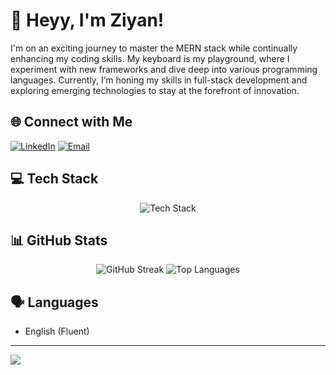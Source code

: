 # 👋 Heyy, I'm Ziyan!

I'm on an exciting journey to master the MERN stack while continually enhancing my coding skills. My keyboard is my playground, where I experiment with new frameworks and dive deep into various programming languages. Currently, I’m honing my skills in full-stack development and exploring emerging technologies to stay at the forefront of innovation.

## 🌐 Connect with Me
[![LinkedIn](https://img.shields.io/badge/LinkedIn-%230077B5.svg?logo=linkedin&logoColor=white)](https://linkedin.com/in/ziyan-chasmawala-4658b8239/)
[![Email](https://img.shields.io/badge/Email-%23D14836.svg?logo=gmail&logoColor=white)](mailto:ziyan.chasmawala@gmail.com)

## 💻 Tech Stack
<div align="center">
  <img src="https://skillicons.dev/icons?i=python,java,c,javascript,kotlin,css,html,aws,react,express,nodejs,tailwindcss,vite,mongodb,mysql,figma,numpy,pandas,scikit-learn,matplotlib" alt="Tech Stack" />
</div>

## 📊 GitHub Stats
<div align="center">
  <img src="https://github-readme-streak-stats.herokuapp.com/?user=ziyanchasmawala&theme=dark&hide_border=true" alt="GitHub Streak" />
  <img src="https://github-readme-stats.vercel.app/api/top-langs/?username=ziyanchasmawala&theme=dark&hide_border=true&layout=compact" alt="Top Languages" />
</div>

## 🗣️ Languages
- English (Fluent)

---

[![](https://visitcount.itsvg.in/api?id=ziyanchasmawala&icon=0&color=0)](https://visitcount.itsvg.in)
